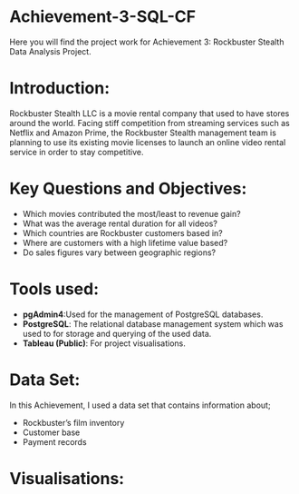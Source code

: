 # **Achievement-3-SQL-CF**
Here you will find the project work for Achievement 3: Rockbuster Stealth Data Analysis Project.

# **Introduction:**
Rockbuster Stealth LLC is a movie rental company that used to have stores around the
world. Facing stiff competition from streaming services such as Netflix and Amazon Prime,
the Rockbuster Stealth management team is planning to use its existing movie licenses to
launch an online video rental service in order to stay competitive.

# **Key Questions and Objectives:**
- Which movies contributed the most/least to revenue gain?
- What was the average rental duration for all videos?
- Which countries are Rockbuster customers based in?
- Where are customers with a high lifetime value based?
- Do sales figures vary between geographic regions?

# **Tools used:**
- **pgAdmin4**:Used for the management of PostgreSQL databases.
- **PostgreSQL**: The relational database management system which was used to for storage and querying of the used data.
- **Tableau (Public)**: For project visualisations.

# **Data Set:**
In this Achievement, I used a data set that contains information about; 
- Rockbuster’s film inventory
- Customer base
- Payment records

# **Visualisations:**

